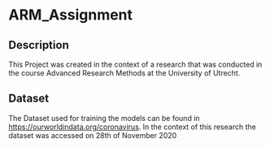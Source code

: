 # ARM_Assignment
## Description
This Project was created in the context of a research that was conducted in the course Advanced Research Methods at the University of Utrecht.
## Dataset
The Dataset used for training the models can be found in https://ourworldindata.org/coronavirus. In the context of this research the dataset was accessed on 28th of November 2020
